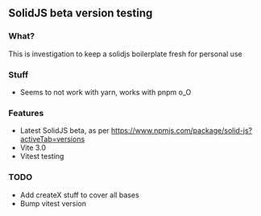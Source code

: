 ## SolidJS beta version testing

### What?

This is investigation to keep a solidjs boilerplate fresh for personal use

### Stuff

- Seems to not work with yarn, works with pnpm o_O

### Features

- Latest SolidJS beta, as per https://www.npmjs.com/package/solid-js?activeTab=versions
- Vite 3.0
- Vitest testing

### TODO
- Add createX stuff to cover all bases
- Bump vitest version
